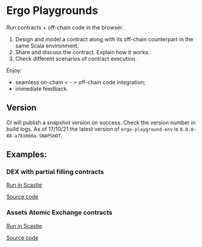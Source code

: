 # Ergo Playgrounds
Run contracts + off-chain code in the browser. 
1. Design and model a contract along with its off-chain counterpart in the same Scala environment. 
2. Share and discuss the contract. Explain how it works.
3. Check different scenarios of contract execution.

Enjoy:
- seamless on-chain < - > off-chain code integration;
- immediate feedback.

## Version
CI will publish a snapshot version on success. Check the version number in build logs. As of 17/10/21 the latest version of `ergo-playground-env` is `0.0.0-88-a781666a-SNAPSHOT`.

## Examples:

### DEX with partial filling contracts

[Run in Scastie](https://scastie.scala-lang.org/YCzvl8NBQwa7R0pVI5mHnA)

[Source code](https://github.com/ergoplatform/ergo-playgrounds/blob/c91117ae0b1434b7a554028592e30a5bba15a14b/playgrounds/src/main/scala/org/ergoplatform/playgrounds/examples/AssetsAtomicExchangePlayground.scala#L1-L1)

### Assets Atomic Exchange contracts

[Run in Scastie](https://scastie.scala-lang.org/qx8LnkelR124gGkWzdn2wg)

[Source code](https://github.com/ergoplatform/ergo-playgrounds/blob/c91117ae0b1434b7a554028592e30a5bba15a14b/playgrounds/src/main/scala/org/ergoplatform/playgrounds/examples/AssetsAtomicExchangePlayground.scala#L1-L1)
